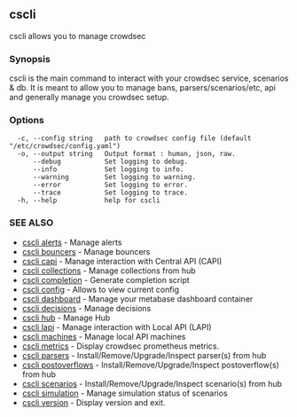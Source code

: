 ## cscli

cscli allows you to manage crowdsec

### Synopsis

cscli is the main command to interact with your crowdsec service, scenarios & db.
It is meant to allow you to manage bans, parsers/scenarios/etc, api and generally manage you crowdsec setup.

### Options

```
  -c, --config string   path to crowdsec config file (default "/etc/crowdsec/config.yaml")
  -o, --output string   Output format : human, json, raw.
      --debug           Set logging to debug.
      --info            Set logging to info.
      --warning         Set logging to warning.
      --error           Set logging to error.
      --trace           Set logging to trace.
  -h, --help            help for cscli
```

### SEE ALSO

* [cscli alerts](cscli_alerts.md)	 - Manage alerts
* [cscli bouncers](cscli_bouncers.md)	 - Manage bouncers
* [cscli capi](cscli_capi.md)	 - Manage interaction with Central API (CAPI)
* [cscli collections](cscli_collections.md)	 - Manage collections from hub
* [cscli completion](cscli_completion.md)	 - Generate completion script
* [cscli config](cscli_config.md)	 - Allows to view current config
* [cscli dashboard](cscli_dashboard.md)	 - Manage your metabase dashboard container
* [cscli decisions](cscli_decisions.md)	 - Manage decisions
* [cscli hub](cscli_hub.md)	 - Manage Hub
* [cscli lapi](cscli_lapi.md)	 - Manage interaction with Local API (LAPI)
* [cscli machines](cscli_machines.md)	 - Manage local API machines
* [cscli metrics](cscli_metrics.md)	 - Display crowdsec prometheus metrics.
* [cscli parsers](cscli_parsers.md)	 - Install/Remove/Upgrade/Inspect parser(s) from hub
* [cscli postoverflows](cscli_postoverflows.md)	 - Install/Remove/Upgrade/Inspect postoverflow(s) from hub
* [cscli scenarios](cscli_scenarios.md)	 - Install/Remove/Upgrade/Inspect scenario(s) from hub
* [cscli simulation](cscli_simulation.md)	 - Manage simulation status of scenarios
* [cscli version](cscli_version.md)	 - Display version and exit.


